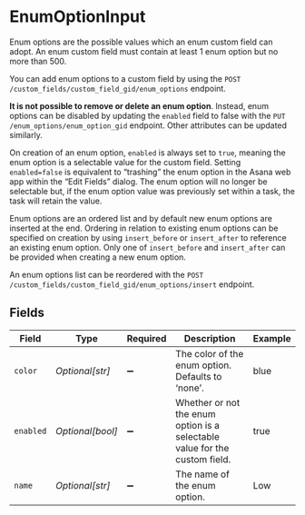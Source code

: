 # EnumOptionInput

Enum options are the possible values which an enum custom field can adopt. An enum custom field must contain at least 1 enum option but no more than 500.

You can add enum options to a custom field by using the `POST /custom_fields/custom_field_gid/enum_options` endpoint.

**It is not possible to remove or delete an enum option**. Instead, enum options can be disabled by updating the `enabled` field to false with the `PUT /enum_options/enum_option_gid` endpoint. Other attributes can be updated similarly.

On creation of an enum option, `enabled` is always set to `true`, meaning the enum option is a selectable value for the custom field. Setting `enabled=false` is equivalent to “trashing” the enum option in the Asana web app within the “Edit Fields” dialog. The enum option will no longer be selectable but, if the enum option value was previously set within a task, the task will retain the value.

Enum options are an ordered list and by default new enum options are inserted at the end. Ordering in relation to existing enum options can be specified on creation by using `insert_before` or `insert_after` to reference an existing enum option. Only one of `insert_before` and `insert_after` can be provided when creating a new enum option.

An enum options list can be reordered with the `POST /custom_fields/custom_field_gid/enum_options/insert` endpoint.


## Fields

| Field                                                                      | Type                                                                       | Required                                                                   | Description                                                                | Example                                                                    |
| -------------------------------------------------------------------------- | -------------------------------------------------------------------------- | -------------------------------------------------------------------------- | -------------------------------------------------------------------------- | -------------------------------------------------------------------------- |
| `color`                                                                    | *Optional[str]*                                                            | :heavy_minus_sign:                                                         | The color of the enum option. Defaults to ‘none’.                          | blue                                                                       |
| `enabled`                                                                  | *Optional[bool]*                                                           | :heavy_minus_sign:                                                         | Whether or not the enum option is a selectable value for the custom field. | true                                                                       |
| `name`                                                                     | *Optional[str]*                                                            | :heavy_minus_sign:                                                         | The name of the enum option.                                               | Low                                                                        |